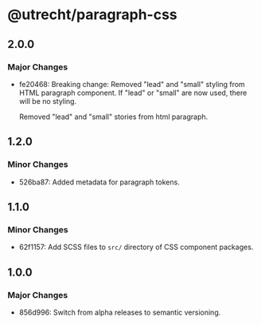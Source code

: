 # @utrecht/paragraph-css

## 2.0.0

### Major Changes

- fe20468: Breaking change: Removed "lead" and "small" styling from HTML paragraph component. If "lead" or "small" are now used, there will be no styling.

  Removed "lead" and "small" stories from html paragraph.

## 1.2.0

### Minor Changes

- 526ba87: Added metadata for paragraph tokens.

## 1.1.0

### Minor Changes

- 62f1157: Add SCSS files to `src/` directory of CSS component packages.

## 1.0.0

### Major Changes

- 856d996: Switch from alpha releases to semantic versioning.
